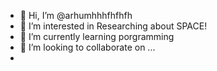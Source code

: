 - 👋 Hi, I’m @arhumhhhfhfhfh
- 👀 I’m interested in Researching about SPACE!
- 🌱 I’m currently learning porgramming
- 💞️ I’m looking to collaborate on ...
- 

<!---
arhumhhhfhfhfh/arhumhhhfhfhfh is a ✨ special ✨ repository because its `README.md` (this file) appears on your GitHub profile.
You can click the Preview link to take a look at your changes.
--->
